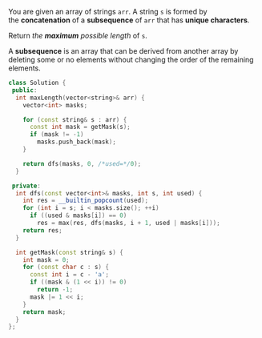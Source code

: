 You are given an array of strings `arr`. A string `s` is formed by the **concatenation** of a **subsequence** of `arr` that has **unique characters**.

Return _the **maximum** possible length_ of `s`.

A **subsequence** is an array that can be derived from another array by deleting some or no elements without changing the order of the remaining elements.

```cpp
class Solution {
 public:
  int maxLength(vector<string>& arr) {
    vector<int> masks;

    for (const string& s : arr) {
      const int mask = getMask(s);
      if (mask != -1)
        masks.push_back(mask);
    }

    return dfs(masks, 0, /*used=*/0);
  }

 private:
  int dfs(const vector<int>& masks, int s, int used) {
    int res = __builtin_popcount(used);
    for (int i = s; i < masks.size(); ++i)
      if ((used & masks[i]) == 0)
        res = max(res, dfs(masks, i + 1, used | masks[i]));
    return res;
  }

  int getMask(const string& s) {
    int mask = 0;
    for (const char c : s) {
      const int i = c - 'a';
      if ((mask & (1 << i)) != 0)
        return -1;
      mask |= 1 << i;
    }
    return mask;
  }
};
```